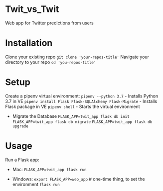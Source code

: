 # Twit_vs_Twit
Web app for Twitter predictions from users


# Installation


Clone your existing repo `git clone 'your-repos-title'`
Navigate your directory to your repo `cd 'you-repos-title'`


# Setup


Create a pipenv virtual environment:
`pipenv --python 3.7` - Installs Python 3.7 in VE
`pipenv install Flask Flask-SQLAlchemy Flask-Migrate` - Installs Flask package in VE
`pipenv shell` - Starts the virtual environment

- Migrate the Database
  `FLASK_APP=twit_app flask db init`
  `FLASK_APP=twit_app flask db migrate`
  `FLASK_APP=twit_app flask db upgrade`

# Usage

Run a Flask app:
- Mac:
    `FLASK_APP=twit_app flask run`

- Windows:
    `export FLASK_APP=web_app` # one-time thing, to set the environment
    `flask run`
